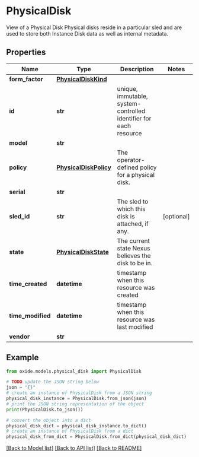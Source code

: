 # PhysicalDisk

View of a Physical Disk  Physical disks reside in a particular sled and are used to store both Instance Disk data as well as internal metadata.

## Properties

Name | Type | Description | Notes
------------ | ------------- | ------------- | -------------
**form_factor** | [**PhysicalDiskKind**](PhysicalDiskKind.md) |  | 
**id** | **str** | unique, immutable, system-controlled identifier for each resource | 
**model** | **str** |  | 
**policy** | [**PhysicalDiskPolicy**](PhysicalDiskPolicy.md) | The operator-defined policy for a physical disk. | 
**serial** | **str** |  | 
**sled_id** | **str** | The sled to which this disk is attached, if any. | [optional] 
**state** | [**PhysicalDiskState**](PhysicalDiskState.md) | The current state Nexus believes the disk to be in. | 
**time_created** | **datetime** | timestamp when this resource was created | 
**time_modified** | **datetime** | timestamp when this resource was last modified | 
**vendor** | **str** |  | 

## Example

```python
from oxide.models.physical_disk import PhysicalDisk

# TODO update the JSON string below
json = "{}"
# create an instance of PhysicalDisk from a JSON string
physical_disk_instance = PhysicalDisk.from_json(json)
# print the JSON string representation of the object
print(PhysicalDisk.to_json())

# convert the object into a dict
physical_disk_dict = physical_disk_instance.to_dict()
# create an instance of PhysicalDisk from a dict
physical_disk_from_dict = PhysicalDisk.from_dict(physical_disk_dict)
```
[[Back to Model list]](../README.md#documentation-for-models) [[Back to API list]](../README.md#documentation-for-api-endpoints) [[Back to README]](../README.md)


